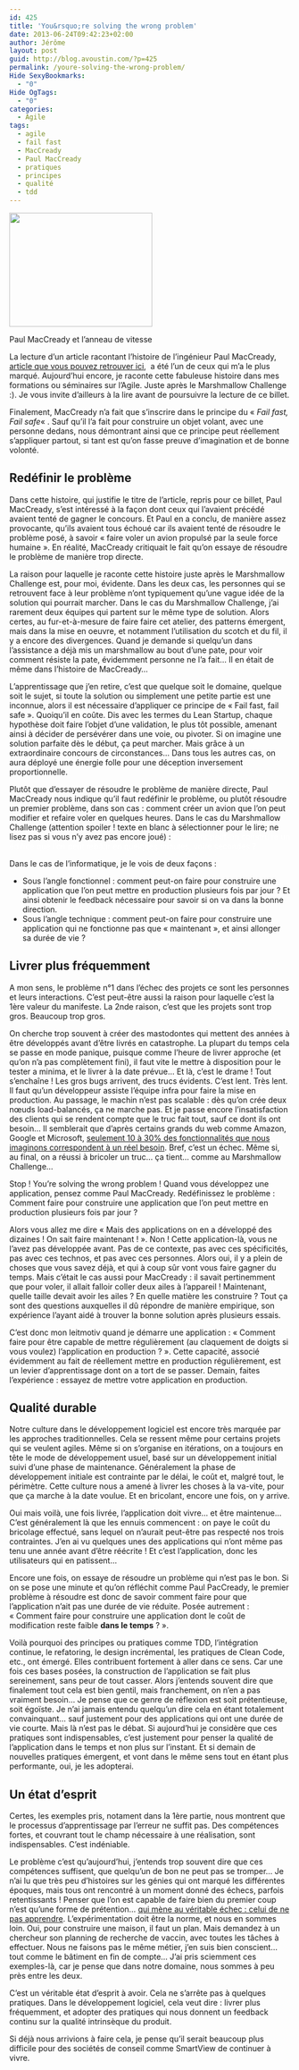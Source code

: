 ```yaml
---
id: 425
title: 'You&rsquo;re solving the wrong problem'
date: 2013-06-24T09:42:23+02:00
author: Jérôme
layout: post
guid: http://blog.avoustin.com/?p=425
permalink: /youre-solving-the-wrong-problem/
Hide SexyBookmarks:
  - "0"
Hide OgTags:
  - "0"
categories:
  - Agile
tags:
  - agile
  - fail fast
  - MacCready
  - Paul MacCready
  - pratiques
  - principes
  - qualité
  - tdd
---
```


<div style="width: 266px" class="wp-caption alignleft">
  <img class="  " alt="" src="http://upload.wikimedia.org/wikipedia/commons/9/92/Paul_maccready.jpg" width="256" height="204" />
  
  <p class="wp-caption-text">
    Paul MacCready et l&rsquo;anneau de vitesse
  </p>
</div>

La lecture d&rsquo;un article racontant l&rsquo;histoire de l&rsquo;ingénieur Paul MacCready, <a href="http://www.azarask.in/blog/post/the-wrong-problem/" target="_blank">article que vous pouvez retrouver ici</a>,  a été l&rsquo;un de ceux qui m&rsquo;a le plus marqué. Aujourd&rsquo;hui encore, je raconte cette fabuleuse histoire dans mes formations ou séminaires sur l&rsquo;Agile. Juste après le Marshmallow Challenge :). Je vous invite d&rsquo;ailleurs à la lire avant de poursuivre la lecture de ce billet.

Finalement, MacCready n&rsquo;a fait que s&rsquo;inscrire dans le principe du « _Fail fast, Fail safe_« . Sauf qu&rsquo;il l&rsquo;a fait pour construire un objet volant, avec une personne dedans, nous démontrant ainsi que ce principe peut réellement s&rsquo;appliquer partout, si tant est qu&rsquo;on fasse preuve d&rsquo;imagination et de bonne volonté.<!--more-->

## Redéfinir le problème

Dans cette histoire, qui justifie le titre de l&rsquo;article, repris pour ce billet, Paul MacCready, s&rsquo;est intéressé à la façon dont ceux qui l&rsquo;avaient précédé avaient tenté de gagner le concours. Et Paul en a conclu, de manière assez provocante, qu&rsquo;ils avaient tous échoué car ils avaient tenté de résoudre le problème posé, à savoir « faire voler un avion propulsé par la seule force humaine ». En réalité, MacCready critiquait le fait qu&rsquo;on essaye de résoudre le problème de manière trop directe.

La raison pour laquelle je raconte cette histoire juste après le Marshmallow Challenge est, pour moi, évidente. Dans les deux cas, les personnes qui se retrouvent face à leur problème n&rsquo;ont typiquement qu&rsquo;une vague idée de la solution qui pourrait marcher. Dans le cas du Marshmallow Challenge, j&rsquo;ai rarement deux équipes qui partent sur le même type de solution. Alors certes, au fur-et-à-mesure de faire faire cet atelier, des patterns émergent, mais dans la mise en oeuvre, et notamment l&rsquo;utilisation du scotch et du fil, il y a encore des divergences. Quand je demande si quelqu&rsquo;un dans l&rsquo;assistance a déjà mis un marshmallow au bout d&rsquo;une pate, pour voir comment résiste la pate, évidemment personne ne l&rsquo;a fait&#8230; Il en était de même dans l&rsquo;histoire de MacCready&#8230;

L&rsquo;apprentissage que j&rsquo;en retire, c&rsquo;est que quelque soit le domaine, quelque soit le sujet, si toute la solution ou simplement une petite partie est une inconnue, alors il est nécessaire d&rsquo;appliquer ce principe de « Fail fast, fail safe ». Quoiqu&rsquo;il en coûte. Dis avec les termes du Lean Startup, chaque hypothèse doit faire l&rsquo;objet d&rsquo;une validation, le plus tôt possible, amenant ainsi à décider de persévérer dans une voie, ou pivoter. Si on imagine une solution parfaite dès le début, ça peut marcher. Mais grâce à un extraordinaire concours de circonstances&#8230; Dans tous les autres cas, on aura déployé une énergie folle pour une déception inversement proportionnelle.

Plutôt que d&rsquo;essayer de résoudre le problème de manière directe, Paul MacCready nous indique qu&rsquo;il faut redéfinir le problème, ou plutôt résoudre un premier problème, dans son cas : comment créer un avion que l&rsquo;on peut modifier et refaire voler en quelques heures. Dans le cas du Marshmallow Challenge (attention spoiler ! texte en blanc à sélectionner pour le lire; ne lisez pas si vous n&rsquo;y avez pas encore joué) : <span style="color: #ffffff;">comment peut-on construire un édifice que l&rsquo;on peut rebâtir en quelques minutes, voire secondes ?</span>

Dans le cas de l&rsquo;informatique, je le vois de deux façons :

  * Sous l&rsquo;angle fonctionnel : comment peut-on faire pour construire une application que l&rsquo;on peut mettre en production plusieurs fois par jour ? Et ainsi obtenir le feedback nécessaire pour savoir si on va dans la bonne direction.
  * Sous l&rsquo;angle technique : comment peut-on faire pour construire une application qui ne fonctionne pas que « maintenant », et ainsi allonger sa durée de vie ?

## Livrer plus fréquemment

A mon sens, le problème n°1 dans l&rsquo;échec des projets ce sont les personnes et leurs interactions. C&rsquo;est peut-être aussi la raison pour laquelle c&rsquo;est la 1ère valeur du manifeste. La 2nde raison, c&rsquo;est que les projets sont trop gros. Beaucoup trop gros.

On cherche trop souvent à créer des mastodontes qui mettent des années à être développés avant d&rsquo;être livrés en catastrophe. La plupart du temps cela se passe en mode panique, puisque comme l&rsquo;heure de livrer approche (et qu&rsquo;on n&rsquo;a pas complètement fini), il faut vite le mettre à disposition pour le tester a minima, et le livrer à la date prévue&#8230; Et là, c&rsquo;est le drame ! Tout s’enchaîne ! Les gros bugs arrivent, des trucs évidents. C&rsquo;est lent. Très lent. Il faut qu&rsquo;un développeur assiste l&rsquo;équipe infra pour faire la mise en production. Au passage, le machin n&rsquo;est pas scalable : dès qu&rsquo;on crée deux nœuds load-balancés, ça ne marche pas. Et je passe encore l&rsquo;insatisfaction des clients qui se rendent compte que le truc fait tout, sauf ce dont ils ont besoin&#8230; Il semblerait que d&rsquo;après certains grands du web comme Amazon, Google et Microsoft, <a href="http://ai.stanford.edu/~ronnyk/2012-09ACMRecSysNR.pdf" target="_blank">seulement 10 à 30% des fonctionnalités que nous imaginons correspondent à un réel besoin</a>. Bref, c&rsquo;est un échec. Même si, au final, on a réussi à bricoler un truc&#8230; ça tient&#8230; comme au Marshmallow Challenge&#8230;

Stop ! You&rsquo;re solving the wrong problem ! Quand vous développez une application, pensez comme Paul MacCready. Redéfinissez le problème : Comment faire pour construire une application que l&rsquo;on peut mettre en production plusieurs fois par jour ?

Alors vous allez me dire « Mais des applications on en a développé des dizaines ! On sait faire maintenant ! ». Non ! Cette application-là, vous ne l&rsquo;avez pas développée avant. Pas de ce contexte, pas avec ces spécificités, pas avec ces technos, et pas avec ces personnes. Alors oui, il y a plein de choses que vous savez déjà, et qui à coup sûr vont vous faire gagner du temps. Mais c&rsquo;était le cas aussi pour MacCready : il savait pertinemment que pour voler, il allait falloir coller deux ailes à l&rsquo;appareil ! Maintenant, quelle taille devait avoir les ailes ? En quelle matière les construire ? Tout ça sont des questions auxquelles il dû répondre de manière empirique, son expérience l&rsquo;ayant aidé à trouver la bonne solution après plusieurs essais.

C&rsquo;est donc mon leitmotiv quand je démarre une application : « Comment faire pour être capable de mettre régulièrement (au claquement de doigts si vous voulez) l&rsquo;application en production ? ». Cette capacité, associé évidemment au fait de réellement mettre en production régulièrement, est un levier d&rsquo;apprentissage dont on a tort de se passer. Demain, faites l&rsquo;expérience : essayez de mettre votre application en production.

## Qualité durable

Notre culture dans le développement logiciel est encore très marquée par les approches traditionnelles. Cela se ressent même pour certains projets qui se veulent agiles. Même si on s&rsquo;organise en itérations, on a toujours en tête le mode de développement usuel, basé sur un développement initial suivi d&rsquo;une phase de maintenance. Généralement la phase de développement initiale est contrainte par le délai, le coût et, malgré tout, le périmètre. Cette culture nous a amené à livrer les choses à la va-vite, pour que ça marche à la date voulue. Et en bricolant, encore une fois, on y arrive.

Oui mais voilà, une fois livrée, l&rsquo;application doit vivre&#8230; et être maintenue&#8230; C&rsquo;est généralement là que les ennuis commencent : on paye le coût du bricolage effectué, sans lequel on n&rsquo;aurait peut-être pas respecté nos trois contraintes. J&rsquo;en ai vu quelques unes des applications qui n&rsquo;ont même pas tenu une année avant d&rsquo;être réécrite ! Et c&rsquo;est l&rsquo;application, donc les utilisateurs qui en patissent&#8230;

Encore une fois, on essaye de résoudre un problème qui n&rsquo;est pas le bon. Si on se pose une minute et qu&rsquo;on réfléchit comme Paul PacCready, le premier problème à résoudre est donc de savoir comment faire pour que l&rsquo;application n&rsquo;ait pas une durée de vie réduite. Posée autrement : « Comment faire pour construire une application dont le coût de modification reste faible **dans le temps** ? ».

Voilà pourquoi des principes ou pratiques comme TDD, l&rsquo;intégration continue, le refatoring, le design incrémental, les pratiques de Clean Code, etc., ont émergé. Elles contribuent fortement à aller dans ce sens. Car une fois ces bases posées, la construction de l&rsquo;application se fait plus sereinement, sans peur de tout casser. Alors j&rsquo;entends souvent dire que finalement tout cela est bien gentil, mais franchement, on n&rsquo;en a pas vraiment besoin&#8230; Je pense que ce genre de réflexion est soit prétentieuse, soit égoïste. Je n&rsquo;ai jamais entendu quelqu&rsquo;un dire cela en étant totalement convainquant&#8230; sauf justement pour des applications qui ont une durée de vie courte. Mais là n&rsquo;est pas le débat. Si aujourd&rsquo;hui je considère que ces pratiques sont indispensables, c&rsquo;est justement pour penser la qualité de l&rsquo;application dans le temps et non plus sur l&rsquo;instant. Et si demain de nouvelles pratiques émergent, et vont dans le même sens tout en étant plus performante, oui, je les adopterai.

## Un état d&rsquo;esprit

Certes, les exemples pris, notament dans la 1ère partie, nous montrent que le processus d&rsquo;apprentissage par l&rsquo;erreur ne suffit pas. Des compétences fortes, et couvrant tout le champ nécessaire à une réalisation, sont indispensables. C&rsquo;est indéniable.

Le problème c&rsquo;est qu&rsquo;aujourd&rsquo;hui, j&rsquo;entends trop souvent dire que ces compétences suffisent, que quelqu&rsquo;un de bon ne peut pas se tromper&#8230; Je n&rsquo;ai lu que très peu d&rsquo;histoires sur les génies qui ont marqué les différentes époques, mais tous ont rencontré à un moment donné des échecs, parfois retentissants ! Penser que l&rsquo;on est capable de faire bien du premier coup n&rsquo;est qu&rsquo;une forme de prétention&#8230; [qui mène au véritable échec : celui de ne pas apprendre](http://blog.avoustin.com/le-seul-echec-cest-celui-de-ne-pas-apprendre/ "Le seul échec, c’est celui de ne pas apprendre"). L&rsquo;expérimentation doit être la norme, et nous en sommes loin. Oui, pour construire une maison, il faut un plan. Mais demandez à un chercheur son planning de recherche de vaccin, avec toutes les tâches à effectuer. Nous ne faisons pas le même métier, j&rsquo;en suis bien conscient&#8230; tout comme le bâtiment en fin de compte&#8230; J&rsquo;ai pris sciemment ces exemples-là, car je pense que dans notre domaine, nous sommes à peu près entre les deux.

C&rsquo;est un véritable état d&rsquo;esprit à avoir. Cela ne s&rsquo;arrête pas à quelques pratiques. Dans le développement logiciel, cela veut dire : livrer plus fréquemment, et adopter des pratiques qui nous donnent un feedback continu sur la qualité intrinsèque du produit.

Si déjà nous arrivions à faire cela, je pense qu&rsquo;il serait beaucoup plus difficile pour des sociétés de conseil comme SmartView de continuer à vivre.

